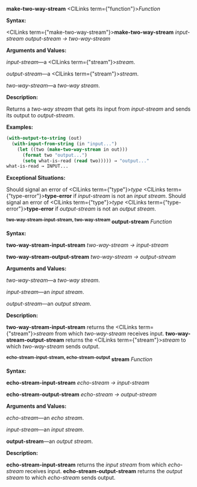 **make-two-way-stream** <ClLinks  term={"function"}><i>Function</i></ClLinks> 



**Syntax:** 



<ClLinks  term={"make-two-way-stream"}><b>make-two-way-stream</b></ClLinks> *input-stream output-stream → two-way-stream* 



**Arguments and Values:** 



*input-stream*—a <ClLinks  term={"stream"}><i>stream</i></ClLinks>. 



*output-stream*—a <ClLinks  term={"stream"}><i>stream</i></ClLinks>. 



*two-way-stream*—a *two-way stream*. 



**Description:** 



Returns a *two-way stream* that gets its input from *input-stream* and sends its output to *output-stream*. 



**Examples:**
```lisp
(with-output-to-string (out) 
  (with-input-from-string (in "input...") 
    (let ((two (make-two-way-stream in out))) 
      (format two "output...") 
      (setq what-is-read (read two))))) → "output..." 
what-is-read → INPUT... 
```
**Exceptional Situations:** 



Should signal an error of <ClLinks  term={"type"}><i>type</i></ClLinks> <ClLinks  term={"type-error"}><b>type-error</b></ClLinks> if *input-stream* is not an *input stream*. Should signal an error of <ClLinks  term={"type"}><i>type</i></ClLinks> <ClLinks  term={"type-error"}><b>type-error</b></ClLinks> if *output-stream* is not an *output stream*. 







 



 



<b><sup>two-way-stream-input-stream, two-way-stream</sup> output-stream</b> <i>Function</i> 



**Syntax:** 



**two-way-stream-input-stream** *two-way-stream → input-stream* 



**two-way-stream-output-stream** *two-way-stream → output-stream* 



**Arguments and Values:** 



*two-way-stream*—a *two-way stream*. 



*input-stream*—an *input stream*. 



*output-stream*—an *output stream*. 



**Description:** 



**two-way-stream-input-stream** returns the <ClLinks  term={"stream"}><i>stream</i></ClLinks> from which *two-way-stream* receives input. **two-way-stream-output-stream** returns the <ClLinks  term={"stream"}><i>stream</i></ClLinks> to which *two-way-stream* sends output. 



<b><sup>echo-stream-input-stream, echo-stream-output</sup> stream</b> <i>Function</i> 



**Syntax:** 



**echo-stream-input-stream** *echo-stream → input-stream* 



**echo-stream-output-stream** *echo-stream → output-stream* 



**Arguments and Values:** 



*echo-stream*—an *echo stream*. 



*input-stream*—an *input stream*. 



**output-stream**—an *output stream*. 



**Description:** 



**echo-stream-input-stream** returns the *input stream* from which *echo-stream* receives input. **echo-stream-output-stream** returns the *output stream* to which *echo-stream* sends output. 







 



 



